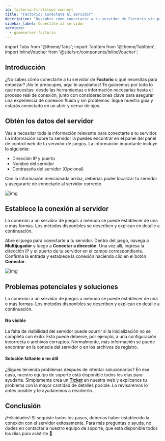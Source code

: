 ```yaml
---
id: factorio-firststeps-connect
title: "Factorio: Conéctate al servidor"
description: "Descubre cómo conectarte a tu servidor de Factorio sin problemas y soluciona los problemas comunes para una experiencia de juego fluida → Aprende más ahora"
sidebar_label: Conéctate al servidor
services:
  - gameserver-factorio
---
```


import Tabs from '@theme/Tabs';
import TabItem from '@theme/TabItem';
import InlineVoucher from '@site/src/components/InlineVoucher';


## Introducción
¿No sabes cómo conectarte a tu servidor de **Factorio** o qué necesitas para empezar? ¡No te preocupes, aquí te ayudamos! Te guiaremos por todo lo que necesitas: desde las herramientas e información necesarias hasta el proceso real de conexión, junto con consideraciones clave para asegurar una experiencia de conexión fluida y sin problemas. Sigue nuestra guía y estarás conectado en un abrir y cerrar de ojos.

<InlineVoucher />



## Obtén los datos del servidor


Vas a necesitar toda la información relevante para conectarte a tu servidor. La información sobre tu servidor la puedes encontrar en el panel del panel de control web de tu servidor de juegos. La información importante incluye lo siguiente:

- Dirección IP y puerto
- Nombre del servidor
- Contraseña del servidor (Opcional)


Con la información mencionada arriba, deberías poder localizar tu servidor y asegurarte de conectarte al servidor correcto.

![img](https://screensaver01.zap-hosting.com/index.php/s/JBFMiTdJbRHBGA5/preview)

## Establece la conexión al servidor


La conexión a un servidor de juegos a menudo se puede establecer de una o más formas. Los métodos disponibles se describen y explican en detalle a continuación.

<Tabs>
    <TabItem value="connect_solution_server_direct" label="Conexión directa (En el juego)" default>

Abre el juego para conectarte a tu servidor. Dentro del juego, navega a **Multijugador** y luego a **Conectar a dirección**. Una vez allí, ingresa la dirección IP y el puerto de tu servidor en el campo correspondiente. Confirma la entrada y establece la conexión haciendo clic en el botón **Conectar**.  

![img](https://screensaver01.zap-hosting.com/index.php/s/XRCtSnLe4k5XF7j/download)

</TabItem>

</Tabs>



## Problemas potenciales y soluciones


La conexión a un servidor de juegos a menudo se puede establecer de una o más formas. Los métodos disponibles se describen y explican en detalle a continuación.

#### No visible


La falta de visibilidad del servidor puede ocurrir si la inicialización no se completó con éxito. Esto puede deberse, por ejemplo, a una configuración incorrecta o archivos corruptos. Normalmente, más información se puede encontrar en la consola del servidor o en los archivos de registro.



#### Solución faltante o no útil


¿Sigues teniendo problemas después de intentar solucionarlos? En ese caso, nuestro equipo de soporte está disponible todos los días para ayudarte. Simplemente crea un **[Ticket](https://zap-hosting.com/en/customer/support/)** en nuestra web y explícanos tu problema con la mayor cantidad de detalles posible. Lo revisaremos lo antes posible y te ayudaremos a resolverlo.



## Conclusión

¡Felicidades! Si seguiste todos los pasos, deberías haber establecido la conexión con el servidor exitosamente. Para más preguntas o ayuda, no dudes en contactar a nuestro equipo de soporte, que está disponible todos los días para asistirte 🙂.




<InlineVoucher />